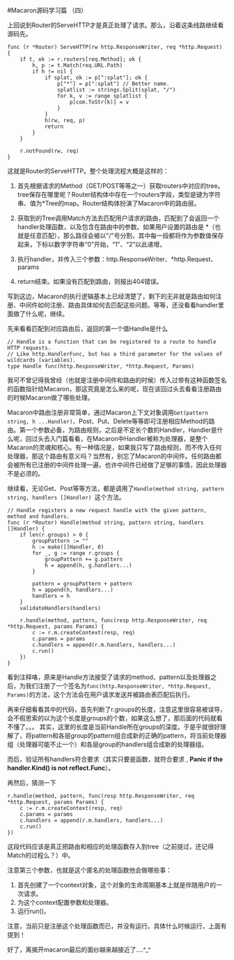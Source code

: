 #Macaron源码学习篇 （四）

上回说到Router的ServeHTTP才是真正处理了请求。那么，沿着这条线路继续看源码先。

	func (r *Router) ServeHTTP(rw http.ResponseWriter, req *http.Request) {
		if t, ok := r.routers[req.Method]; ok {
			h, p := t.Match(req.URL.Path)
			if h != nil {
				if splat, ok := p[":splat"]; ok {
					p["*"] = p[":splat"] // Better name.
					splatlist := strings.Split(splat, "/")
					for k, v := range splatlist {
						p[com.ToStr(k)] = v
					}
				}
				h(rw, req, p)
				return
			}
		}

		r.notFound(rw, req)
	}

这就是Router的ServeHTTP。整个处理流程大概是这样的：

1. 首先根据请求的Method（GET/POST等等之一）获取routers中对应的tree。tree保存在哪里呢？Router结构体中存在一个routers字段，类型是键为字符串、值为*Tree的map。Router结构体扮演了Macaron中的路由层。

2. 获取到的Tree调用Match方法去匹配用户请求的路由，匹配到了会返回一个handler处理函数，以及包含在路由中的参数。如果用户设置的路由是 *（也就是任意匹配），那么路径会被以"/"号分割，其中每一段都将作为参数值保存起来，下标以数字字符串“0”开始，“1”、“2”以此递增。

3. 执行handler，并传入三个参数：http.ResponseWriter、*http.Request、params

4. return结束。如果没有匹配到路由，则报出404错误。

写到这边，Macaron的执行逻辑基本上已经清楚了，剩下的无非就是路由如何注册、中间件如何注册、路由具体如何去匹配这些问题。等等，还没看看handler里面做了什么呢，继续。

先来看看匹配到对应路由后，返回的第一个值Handle是什么

	// Handle is a function that can be registered to a route to handle HTTP requests.
	// Like http.HandlerFunc, but has a third parameter for the values of wildcards (variables).
	type Handle func(http.ResponseWriter, *http.Request, Params)

我可不曾记得我曾经（也就是注册中间件和路由的时候）传入过带有这种函数签名的函数指针给Macaron，那这究竟是怎么来的呢，现在该回过头去看看注册路由的时候Macaron做了哪些处理。

Macaron中路由注册非常简单，通过Macaron上下文对象调用`Get(pattern string, h ...Handler)`、Post、Put、Delete等等即可注册相应Method的路由。第一个参数必备，为路由规则，之后是不定长个数的Handler，Handler是什么呢，回过头去入门篇看看，在Macaron中Handler被称为处理器，是整个Macaron的灵魂和核心。有一种情况是，如果我只写了路由规则，而不传入任何处理器，那这个路由有意义吗？当然有，别忘了Macaron的中间件。任何路由都会被所有已注册的中间件处理一遍，也许中间件已经做了足够的事情，因此处理器不是必须的。

继续看，无论Get、Post等等方法，都是调用了`Handle(method string, pattern string, handlers []Handler) `这个方法。

	// Handle registers a new request handle with the given pattern, method and handlers.
	func (r *Router) Handle(method string, pattern string, handlers []Handler) {
		if len(r.groups) > 0 {
			groupPattern := ""
			h := make([]Handler, 0)
			for _, g := range r.groups {
				groupPattern += g.pattern
				h = append(h, g.handlers...)
			}

			pattern = groupPattern + pattern
			h = append(h, handlers...)
			handlers = h
		}
		validateHandlers(handlers)

		r.handle(method, pattern, func(resp http.ResponseWriter, req *http.Request, params Params) {
			c := r.m.createContext(resp, req)
			c.params = params
			c.handlers = append(r.m.handlers, handlers...)
			c.run()
		})
	}

看到注释咯，原来是Handle方法接受了请求的method、pattern以及处理器之后，为我们注册了一个签名为`func(http.ResponseWriter, *http.Request, Params)`的方法，这个方法会在用户请求发送并被路由表匹配后执行。

再来仔细看看其中的代码，首先判断了r.groups的长度，注意这里很容易被误导，会不假思索的以为这个长度是groups的个数，如果这么想了，那后面的代码就看不懂了。。。 其实，这里的长度是当前Handle所在groups的深度。于是乎就很好理解了，将pattern和各层group的pattern组合成新的正确的pattern，将当前处理器组（处理器可能不止一个）和各层group的handlers组合成新的处理器组。

而后，验证所有handlers符合要求（其实只要是函数，就符合要求 , **Panic if the handler.Kind() is not reflect.Func**）。

再然后，猜测一下
	
	r.handle(method, pattern, func(resp http.ResponseWriter, req *http.Request, params Params) {
		c := r.m.createContext(resp, req)
		c.params = params
		c.handlers = append(r.m.handlers, handlers...)
		c.run()
	})

这段代码应该是真正把路由和相应的处理函数存入到tree（之前提过，还记得Match的过程么？）中。

注意第三个参数，也就是这个匿名的处理函数他会做哪些事：
1. 首先创建了一个context对象，这个对象的生命周期基本上就是伴随用户的一次请求。
2. 为这个context配置参数和处理器。
3. 运行run()。

注意，当前只是注册这个处理函数而已，并没有运行。具体什么时候运行，上面有提到！

好了，离揭开macaron最后的面纱越来越接近了....^_^
